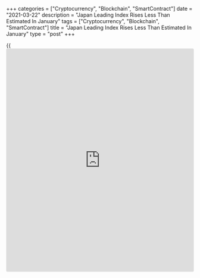 +++
categories = ["Cryptocurrency", "Blockchain", "SmartContract"]
date = "2021-03-22"
description = "Japan Leading Index Rises Less Than Estimated In January"
tags = ["Cryptocurrency", "Blockchain", "SmartContract"]
title = "Japan Leading Index Rises Less Than Estimated In January"
type = "post"
+++

{{<iframe id="large-banner" src="https://www.bounty.group/#slide=4.0" width="100%" height="600" scrolling="no" style="border: 0px solid rgb(216, 221, 230); border-radius: 3px;">}}

Japan's leading index rose less than initially estimated in January,
final data from the Cabinet Office showed on Monday.

The leading index, which measures the future economic activity, rose to
98.5 in January, the highest since October 2018, from 97.7 in the
previous month. However, the score was revised down from 99.1.

The coincident index came in at revised 90.3 versus 87.4 a month ago.
The flash reading was 91.7.

The lagging index improved to 91.4 from 90.5 last month but below the
flash estimate of 91.9.

For comments and feedback [contact](https://www.playgroundfx.com/contact/): editorial@rtt[news](https://www.letsplayfx.com/blog/forex-news-website/).com

[Economic News][1]

 **What parts of the world are seeing the best (and worst) economic
performances lately? Click[here][2] to check out our [Econ Scorecard][2]
and find out! See up-to-the-moment [ranking](https://www.playgroundfx.com/blog/crypto-exchange-ranking/)s for the best and worst
performers in [GDP][3], [unemployment rate][4], [inflation][5] and much
more.**

   1. www.rtt[news](https://www.letsplayfx.com/blog/forex-news-website/).com/Content/EconomicNews.aspx
   2. www.rtt[news](https://www.letsplayfx.com/blog/forex-news-website/).com/economic-scorecard/world-rank/unemployment-rate/highest-performance.aspx
   3. www.rtt[news](https://www.letsplayfx.com/blog/forex-news-website/).com/economic-scorecard/world-rank/GDP/highest-performance.aspx
   4. www.rtt[news](https://www.letsplayfx.com/blog/forex-news-website/).com/economic-scorecard/world-rank/unemployment-rate/lowest-performance.aspx
   5. www.rtt[news](https://www.letsplayfx.com/blog/forex-news-website/).com/economic-scorecard/world-rank/CPI/highest-performance.aspx